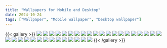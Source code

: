 ```yaml
---
title: "Wallpapers for Mobile and Desktop"
date: 2024-10-24
tags: ["Wallpaper", "Mobile wallpaper", "Desktop wallpaper"]
---
```


{{< gallery >}}
<img src="/wallpaper/Mobile/1.jpg" class="grid-w100 md:grid-w33 xl:grid-w25" />
<img src="/wallpaper/Mobile/2.jpg" class="grid-w100 md:grid-w33 xl:grid-w25" />
<img src="/wallpaper/Mobile/3.png" class="grid-w100 md:grid-w33 xl:grid-w25" />
<img src="/wallpaper/Mobile/4.jpg" class="grid-w100 md:grid-w33 xl:grid-w25" />
<img src="/wallpaper/Mobile/5.jpg" class="grid-w100 md:grid-w33 xl:grid-w25" />
<img src="/wallpaper/Mobile/6.jpg" class="grid-w100 md:grid-w33 xl:grid-w25" />
<img src="/wallpaper/Mobile/7.png" class="grid-w100 md:grid-w33 xl:grid-w25" />
<img src="/wallpaper/Mobile/8.jpg" class="grid-w100 md:grid-w33 xl:grid-w25" />
<img src="/wallpaper/Mobile/9.jpg" class="grid-w100 md:grid-w33 xl:grid-w25" />
<img src="/wallpaper/Mobile/10.png" class="grid-w100 md:grid-w33 xl:grid-w25" />
<img src="/wallpaper/Mobile/11.png" class="grid-w100 md:grid-w33 xl:grid-w25" />
<img src="/wallpaper/Mobile/12.jpg" class="grid-w100 md:grid-w33 xl:grid-w25" />
<img src="/wallpaper/Mobile/13.jpg" class="grid-w100 md:grid-w33 xl:grid-w25" />
<img src="/wallpaper/Mobile/14.jpg" class="grid-w100 md:grid-w33 xl:grid-w25" />
<img src="/wallpaper/Mobile/15.jpg" class="grid-w100 md:grid-w33 xl:grid-w25" />
<img src="/wallpaper/Mobile/16.jpg" class="grid-w100 md:grid-w33 xl:grid-w25" />
<img src="/wallpaper/Mobile/17.jpg" class="grid-w100 md:grid-w33 xl:grid-w25" />
<img src="/wallpaper/Mobile/18.png" class="grid-w100 md:grid-w33 xl:grid-w25" />
<img src="/wallpaper/Mobile/19.jpg" class="grid-w100 md:grid-w33 xl:grid-w25" />
<img src="/wallpaper/Mobile/20.jpg" class="grid-w100 md:grid-w33 xl:grid-w25" />
<img src="/wallpaper/Mobile/21.png" class="grid-w100 md:grid-w33 xl:grid-w25" />
<img src="/wallpaper/Mobile/22.jpg" class="grid-w100 md:grid-w33 xl:grid-w25" />
<img src="/wallpaper/Mobile/23.jpg" class="grid-w100 md:grid-w33 xl:grid-w25" />
<img src="/wallpaper/Mobile/24.jpg" class="grid-w100 md:grid-w33 xl:grid-w25" />
<img src="/wallpaper/Mobile/25.jpg" class="grid-w100 md:grid-w33 xl:grid-w25" />
<img src="/wallpaper/Mobile/26.jpg" class="grid-w100 md:grid-w33 xl:grid-w25" />
<img src="/wallpaper/Mobile/27.jpg" class="grid-w100 md:grid-w33 xl:grid-w25" />
<img src="/wallpaper/Mobile/28.png" class="grid-w100 md:grid-w33 xl:grid-w25" />
<img src="/wallpaper/Mobile/29.png" class="grid-w100 md:grid-w33 xl:grid-w25" />
<img src="/wallpaper/Mobile/30.jpg" class="grid-w100 md:grid-w33 xl:grid-w25" />
<img src="/wallpaper/Mobile/31.jpg" class="grid-w100 md:grid-w33 xl:grid-w25" />
<img src="/wallpaper/Mobile/32.jpg" class="grid-w100 md:grid-w33 xl:grid-w25" />
<img src="/wallpaper/Mobile/33.jpg" class="grid-w100 md:grid-w33 xl:grid-w25" />
<img src="/wallpaper/Mobile/34.jpg" class="grid-w100 md:grid-w33 xl:grid-w25" />
{{< /gallery >}}
